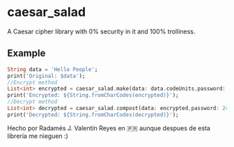 # caesar_salad

A Caesar cipher library with 0% security in it and 100% trolliness.

## Example

~~~dart
String data = 'Hello People';
print('Original: $data');
//Encrypt method
List<int> encrypted = caesar_salad.make(data: data.codeUnits,password: 24);
print('Encrypted: ${String.fromCharCodes(encrypted)}');
//Decrypt method
List<int> decrypted = caesar_salad.compost(data: encrypted,password: 24);
print('Decrypted: ${String.fromCharCodes(decrypted)}');
~~~

Hecho por Radamés J. Valentín Reyes en 🇵🇷 aunque despues de esta librería me nieguen :)